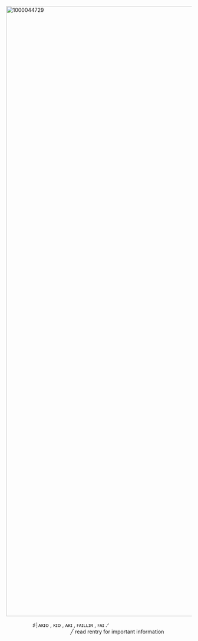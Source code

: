 <img width="1651" height="1651" alt="1000044729" src="https://github.com/user-attachments/assets/1b412a24-3aea-4ddb-aa4c-3930c94e1f8c" />

⠀⠀⠀⠀⠀⠀⠀♯┆ᴀᴋɪᴏ , ᴋɪᴏ , ᴀᴋɪ , ꜰᴀɪʟʟɪʀ , ꜰᴀɪ  .ᐟ
⠀⠀⠀⠀⠀⠀
⠀⠀⠀⠀⠀⠀⠀⠀⠀⠀⠀⠀⠀⠀⠀⠀⠀╱ read rentry for important information 


<!--
**PanophobiaVxmp/PanophobiaVxmp** is a ✨ _special_ ✨ repository because its `README.md` (this file) appears on your GitHub profile.

Here are some ideas to get you started:

- 🔭 I’m currently working on ...
- 🌱 I’m currently learning ...
- 👯 I’m looking to collaborate on ...
- 🤔 I’m looking for help with ...
- 💬 Ask me about ...
- 📫 How to reach me: ...
- 😄 Pronouns: ...
- ⚡ Fun fact: ...
-->
